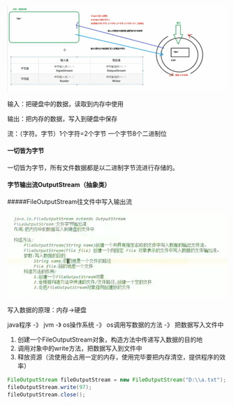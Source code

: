![image](../images/Snipaste_2022-08-12_00-12-07.png)

输入：把硬盘中的数据，读取到内存中使用

输出：把内存的数据，写入到硬盘中保存

流：（字符。字节）1个字符=2个字节 一个字节8个二进制位

#### 一切皆为字节
一切皆为字节，所有文件数据都是以二进制字节流进行存储的。

#### 字节输出流OutputStream（抽象类）
#####FileOutputStream往文件中写入输出流

![image](../images/Snipaste_2022-08-24_00-29-29.png)

写入数据的原理：内存->硬盘

java程序 -》 jvm -》 os操作系统 -》 os调用写数据的方法 -》 把数据写入文件中

1. 创建一个FileOutputStream对象，构造方法中传递写入数据的目的地
1. 调用对象中的write方法，把数据写入到文件中
1. 释放资源（流使用会占用一定的内存，使用完毕要把内存清空，提供程序的效率）

```java
FileOutputStream fileOutputStream = new FileOutputStream("D:\\a.txt");
fileOutputStream.write(97);
fileOutputStream.close();
```